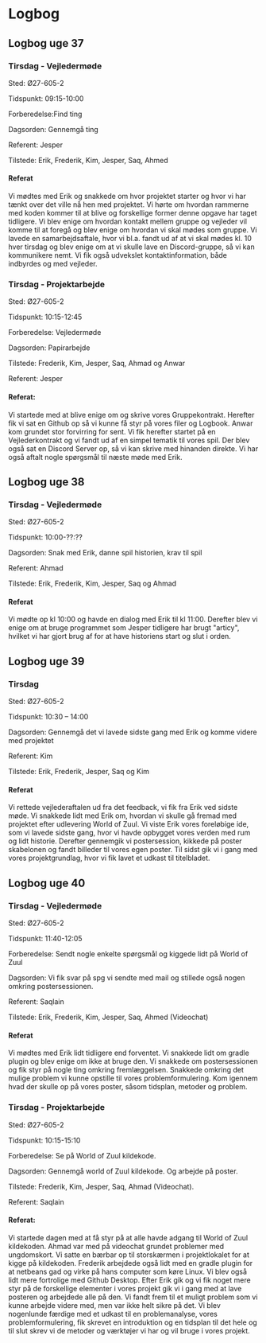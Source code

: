 # Logbog
## Logbog uge 37
### Tirsdag - Vejledermøde

Sted: Ø27-605-2

Tidspunkt: 09:15-10:00

Forberedelse:Find ting

Dagsorden: Gennemgå ting

Referent: Jesper

Tilstede: Erik, Frederik, Kim, Jesper, Saq, Ahmed

#### Referat

Vi mødtes med Erik og snakkede om hvor projektet starter og hvor vi har tænkt over det ville nå hen med projektet. Vi hørte om hvordan rammerne med koden kommer til at blive og forskellige former denne opgave har taget tidligere. Vi blev enige om hvordan kontakt mellem gruppe og vejleder vil komme til at foregå og blev enige om hvordan vi skal mødes som gruppe. Vi lavede en samarbejdsaftale, hvor vi bl.a. fandt ud af at vi skal mødes kl. 10 hver tirsdag og blev enige om at vi skulle lave en Discord-gruppe, så vi kan kommunikere nemt. Vi fik også udvekslet kontaktinformation, både indbyrdes og med vejleder.

### Tirsdag - Projektarbejde

Sted:  Ø27-605-2

Tidspunkt: 10:15-12:45

Forberedelse: Vejledermøde

Dagsorden: Papirarbejde

Tilstede: Frederik, Kim, Jesper, Saq, Ahmad og Anwar

Referent: Jesper

#### Referat:

Vi startede med at blive enige om og skrive vores Gruppekontrakt. Herefter fik vi sat en Github op så vi kunne få styr på vores filer og Logbook. Anwar kom grundet stor forvirring for sent. Vi fik herefter startet på en Vejlederkontrakt og vi fandt ud af en simpel tematik til vores spil. Der blev også sat en Discord Server op, så vi kan skrive med hinanden direkte. Vi har også aftalt nogle spørgsmål til næste møde med Erik.

## Logbog uge 38
### Tirsdag - Vejledermøde

Sted: Ø27-605-2

Tidspunkt: 10:00-??:??

Dagsorden: Snak med Erik, danne spil historien, krav til spil

Referent: Ahmad

Tilstede: Erik, Frederik, Kim, Jesper, Saq og Ahmad

#### Referat
Vi mødte op kl 10:00 og havde en dialog med Erik til kl 11:00. Derefter blev vi enige om at bruge programmet som Jesper tidligere har brugt "articy", hvilket vi har gjort brug af for at have historiens start og slut i orden.

## Logbog uge 39
### Tirsdag 

Sted: Ø27-605-2

Tidspunkt: 10:30 – 14:00

Dagsorden: Gennemgå det vi lavede sidste gang med Erik og komme videre med projektet

Referent: Kim

Tilstede: Erik, Frederik, Jesper, Saq og Kim

#### Referat
Vi rettede vejlederaftalen ud fra det feedback, vi fik fra Erik ved sidste møde. Vi snakkede lidt med Erik om, hvordan vi skulle gå fremad med projektet efter udlevering World of Zuul. Vi viste Erik vores foreløbige ide, som vi lavede sidste gang, hvor vi havde opbygget vores verden med rum og lidt historie. Derefter gennemgik vi postersession, kikkede på poster skabelonen og fandt billeder til vores egen poster. Til sidst gik vi i gang med vores projektgrundlag, hvor vi fik lavet et udkast til titelbladet.

## Logbog uge 40
### Tirsdag - Vejledermøde

Sted: Ø27-605-2

Tidspunkt: 11:40-12:05

Forberedelse: Sendt nogle enkelte spørgsmål og kiggede lidt på World of Zuul

Dagsorden: Vi fik svar på spg vi sendte med mail og stillede også nogen omkring postersessionen.

Referent: Saqlain

Tilstede: Erik, Frederik, Kim, Jesper, Saq, Ahmed (Videochat)

#### Referat
Vi mødtes med Erik lidt tidligere end forventet. Vi snakkede lidt om gradle plugin og blev enige om ikke at bruge den. Vi snakkede om postersessionen og fik styr på nogle ting omkring fremlæggelsen. 
Snakkede omkring det mulige problem vi kunne opstille til vores problemformulering. Kom igennem hvad der skulle op på vores poster, såsom tidsplan, metoder og problem. 

### Tirsdag - Projektarbejde

Sted: Ø27-605-2

Tidspunkt: 10:15-15:10

Forberedelse: Se på World of Zuul kildekode.

Dagsorden: Gennemgå world of Zuul kildekode. Og arbejde på poster.

Tilstede: Frederik, Kim, Jesper, Saq, Ahmad (Videochat).

Referent: Saqlain

#### Referat:
Vi startede dagen med at få styr på at alle havde adgang til World of Zuul kildekoden. Ahmad var med på videochat grundet problemer med ungdomskort. Vi satte en bærbar op til storskærmen i projektlokalet for at kigge på kildekoden.
Frederik arbejdede også lidt med en gradle plugin for at netbeans gad og virke på hans computer som køre Linux. Vi blev også lidt mere fortrolige med Github Desktop.
Efter Erik gik og vi fik noget mere styr på de forskellige elementer i vores projekt gik vi i gang med at lave posteren og arbejdede alle på den. Vi fandt frem til et muligt problem som vi kunne arbejde videre med, men var ikke helt sikre på det. Vi blev nogenlunde færdige med et udkast til en problemanalyse, vores problemformulering, fik skrevet en introduktion og en tidsplan til det hele og til slut skrev vi de metoder og værktøjer vi har og vil bruge i vores projekt. 

